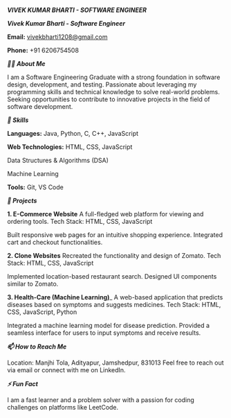 _**VIVEK KUMAR BHARTI - SOFTWARE ENGINEER**_

_**Vivek Kumar Bharti - Software Engineer**_

**Email:** vivekbharti1208@gmail.com

**Phone:** +91 6206754508


_**🧑‍💻 About Me**_

I am a Software Engineering Graduate with a strong foundation in software design, development, and testing. Passionate about leveraging my programming skills and technical knowledge to solve real-world problems. Seeking opportunities to contribute to innovative projects in the field of software development.



_**🔧 Skills**_

**Languages:** Java, Python, C, C++, JavaScript

**Web Technologies:** HTML, CSS, JavaScript

Data Structures & Algorithms (DSA)

Machine Learning

**Tools:** Git, VS Code



_**💼 Projects**_

**1. E-Commerce Website**
A full-fledged web platform for viewing and ordering tools.
Tech Stack: HTML, CSS, JavaScript

Built responsive web pages for an intuitive shopping experience.
Integrated cart and checkout functionalities.

**2. Clone Websites**
Recreated the functionality and design of Zomato.
Tech Stack: HTML, CSS, JavaScript

Implemented location-based restaurant search.
Designed UI components similar to Zomato.

**3. Health-Care (Machine Learning)**_
A web-based application that predicts diseases based on symptoms and suggests medicines.
Tech Stack: HTML, CSS, JavaScript, Python

Integrated a machine learning model for disease prediction.
Provided a seamless interface for users to input symptoms and receive results.



_**📫 How to Reach Me**_

Location: Manjhi Tola, Adityapur, Jamshedpur, 831013
Feel free to reach out via email or connect with me on LinkedIn.



_**⚡ Fun Fact**_

I am a fast learner and a problem solver with a passion for coding challenges on platforms like LeetCode.
